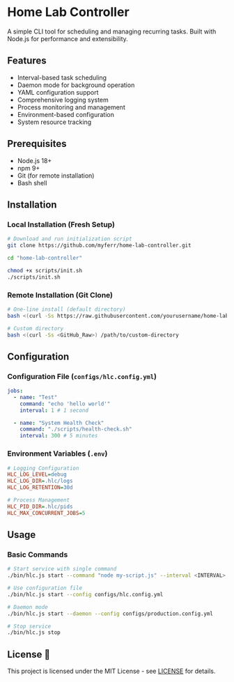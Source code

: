 # Home Lab Controller

A simple CLI tool for scheduling and managing recurring tasks. Built with Node.js for performance and extensibility.

## Features

- Interval-based task scheduling
- Daemon mode for background operation
- YAML configuration support
- Comprehensive logging system
- Process monitoring and management
- Environment-based configuration
- System resource tracking

## Prerequisites

- Node.js 18+
- npm 9+
- Git (for remote installation)
- Bash shell

## Installation

### Local Installation (Fresh Setup)

```bash
# Download and run initialization script
git clone https://github.com/myferr/home-lab-controller.git

cd "home-lab-controller"

chmod +x scripts/init.sh
./scripts/init.sh
```

### Remote Installation (Git Clone)

```bash
# One-line install (default directory)
bash <(curl -Ss https://raw.githubusercontent.com/yourusername/home-lab-controller/main/scripts/remote_init.sh)

# Custom directory
bash <(curl -Ss <GitHub_Raw>) /path/to/custom-directory
```

## Configuration

### Configuration File (`configs/hlc.config.yml`)

```yaml
jobs:
  - name: "Test"
    command: "echo 'hello world'"
    interval: 1 # 1 second

  - name: "System Health Check"
    command: "./scripts/health-check.sh"
    interval: 300 # 5 minutes
```

### Environment Variables (`.env`)

```ini
# Logging Configuration
HLC_LOG_LEVEL=debug
HLC_LOG_DIR=.hlc/logs
HLC_LOG_RETENTION=30d

# Process Management
HLC_PID_DIR=.hlc/pids
HLC_MAX_CONCURRENT_JOBS=5
```

## Usage

### Basic Commands

```bash
# Start service with single command
./bin/hlc.js start --command "node my-script.js" --interval <INTERVAL>

# Use configuration file
./bin/hlc.js start --config configs/hlc.config.yml

# Daemon mode
./bin/hlc.js start --daemon --config configs/production.config.yml

# Stop service
./bin/hlc.js stop
```

## License 📄

This project is licensed under the MIT License - see [LICENSE](LICENSE) for details.
